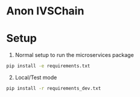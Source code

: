 # Anon IVSChain

# Setup

1. Normal setup to run the microservices package
```bash
pip install -e requirements.txt
```

2. Local/Test mode
```bash
pip install -r requirements_dev.txt
```

